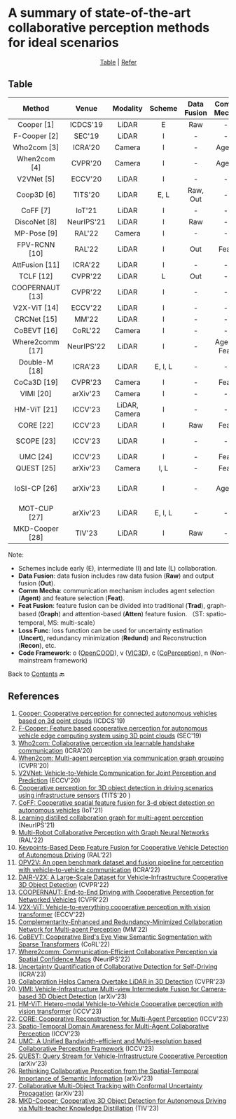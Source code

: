 # A summary of state-of-the-art collaborative perception methods for ideal scenarios

<div align="center">
<p align="center">
<a href="#table">Table</a> |
<a href="#references">Refer</a> 
</p>
</div>

## Table
|    Method         |  Venue     |   Modality    |    Scheme    |    Data Fusion    |    Comm Mecha    |    Feat Fusion    |    Loss Func    |    Code                                                            |
|:-----------------:|:----------:|:-------------:|:------------:|:-----------------:|:----------------:|:-----------------:|:---------------:|:------------------------------------------------------------------:|
| Cooper [1]        | ICDCS'19   | LiDAR         | E            | Raw               | -                | -                 | -               | -                                                                  |
| F-Cooper [2]      | SEC'19     | LiDAR         | I            | -                 | -                | Trad              | -               | [Linkn](https://github.com/Aug583/F-COOPER)                         |
| Who2com [3]       | ICRA'20    | Camera        | I            | -                 | Agent            | Trad              | -               | -                                                                  |
| When2com [4]      | CVPR'20    | Camera        | I            | -                 | Agent            | Trad              | -               | [Linkn](https://github.com/GT-RIPL/MultiAgentPerception)            |
| V2VNet [5]        | ECCV'20    | LiDAR         | I            | -                 | -                | Graph             | -               | -                                                                  |
| Coop3D [6]        | TITS'20    | LiDAR         | E, L         | Raw, Out          | -                | -                 | -               | [Linkn](https://github.com/eduardohenriquearnold/coop-3dod-infra)   |
| CoFF [7]          | IoT'21     | LiDAR         | I            | -                 | -                | Trad              | -               | -                                                                  |
| DiscoNet [8]      | NeurIPS'21 | LiDAR         | I            | Raw               | -                | Graph             | -               | [Linkc](https://github.com/ai4ce/DiscoNet)                        |
| MP-Pose [9]       | RAL'22     | Camera        | I            | -                 | -                | Graph             | -               | -                                                                  |
| FPV-RCNN [10]     | RAL'22     | LiDAR         | I            | Out               | Feat             | Trad              | -               | [Linkn](https://github.com/YuanYunshuang/FPV_RCNN)                  |
| AttFusion [11]    | ICRA'22    | LiDAR         | I            | -                 | -                | Atten             | -               | [Linko](https://github.com/DerrickXuNu/OpenCOOD)                 |
| TCLF [12]         | CVPR'22    | LiDAR         | L            | Out               | -                | -                 | -               | [Linkv](https://github.com/AIR-THU/DAIR-V2X)                        |
| COOPERNAUT [13]   | CVPR'22    | LiDAR         | I            | -                 | -                | Atten             | -               | [Linkn](https://github.com/UT-Austin-RPL/Coopernaut)                |
| V2X-ViT [14]      | ECCV'22    | LiDAR         | I            | -                 | -                | Atten             | -               | [Linko](https://github.com/DerrickXuNu/v2x-vit)                     |
| CRCNet [15]       | MM'22      | LiDAR         | I            | -                 | -                | Atten             | Redund          | -                                                                  |
| CoBEVT [16]       | CoRL'22    | Camera        | I            | -                 | -                | Atten             | -               | [Linko](https://github.com/DerrickXuNu/CoBEVT)                      |
| Where2comm [17]   | NeurIPS'22 | LiDAR         | I            | -                 | Agent, Feat      | Atten             | -               | [Linko](https://github.com/MediaBrain-SJTU/Where2comm)              |
| Double-M [18]     | ICRA'23    | LiDAR         | E, I, L      | -                 | -                | -                 | Uncert          | [Linkc](https://github.com/coperception/double-m-quantification)    |
| CoCa3D [19]       | CVPR'23    | Camera        | I            | -                 | Feat             | Trad              | -               | [Linko](https://github.com/MediaBrain-SJTU/CoCa3D)                  |
| VIMI [20]         | arXiv'23   | Camera        | I            | -                 | -                | Atten             | -               | [Linkv](https://github.com/bosszhe/vimi)                            |
| HM-ViT [21]       | ICCV'23    | LiDAR, Camera | I            | -                 | -                | Atten             | -               | [Linko](https://github.com/XHwind/HM-ViT)                           |
| CORE [22]         | ICCV'23    | LiDAR         | I            | Raw               | Feat             | Atten             | Recon           | [Linko](https://github.com/zllxot/CORE)                             |
| SCOPE [23]        | ICCV'23    | LiDAR         | I            | -                 | -                | Atten (ST)   | -               | -                                                          |
| UMC [24]        | ICCV'23    | LiDAR         | I            | -                 | Feat                |Graph   | -               | [Linkc](https://github.com/ispc-lab/UMC)                                                         |
| QUEST [25]        | arXiv'23    | Camera         | I, L            | -                 | Feat                |Atten   | -               |         -        |
| IoSI-CP [26]        | arXiv'23    | LiDAR         | I           | -                 | Agent                |Atten (ST, MS)   | -               | [Linko](https://github.com/huangqzj/IoSI-CP)  |
| MOT-CUP [27]        | arXiv'23    | LiDAR         | E, I, L     | -                 | -                |-             | Uncert             |      [Linkc](https://github.com/susanbao/mot_cup)    |
| MKD-Cooper [28]        | TIV'23    | LiDAR         | I         | Raw                 | -                |Atten             | -              |    [Linko](https://github.com/EricLee523/MKD-Cooper)|

Note:
- Schemes include early (E), intermediate (I) and late (L) collaboration.
- **Data Fusion**: data fusion includes raw data fusion (**Raw**) and output fusion (**Out**).
- **Comm Mecha**: communication mechanism includes agent selection (**Agent**) and feature selection (**Feat**).
- **Feat Fusion**: feature fusion can be divided into traditional (**Trad**), graph-based (**Graph**) and attention-based (**Atten**) feature fusion. （ST: spatio-temporal, MS: multi-scale）
- **Loss Func**: loss function can be used for uncertainty estimation (**Uncert**), redundancy minimization (**Redund**) and Reconstruction (**Recon**), etc.
- **Code Framework**: o ([OpenCOOD](https://github.com/DerrickXuNu/OpenCOOD)), v ([VIC3D](https://github.com/AIR-THU/DAIR-V2X)), c ([CoPerception](https://github.com/coperception/coperception)), n (Non-mainstream framework)

Back to [Contents](README.md) 🔙 

## References
1. [Cooper: Cooperative perception for connected autonomous vehicles based on 3d point clouds](https://arxiv.org/abs/1905.05265) (ICDCS'19)
2. [F-Cooper: Feature based cooperative perception for autonomous vehicle edge computing system using 3D point clouds](https://arxiv.org/abs/1909.06459) (SEC'19)
3. [Who2com: Collaborative perception via learnable handshake communication](https://arxiv.org/abs/2003.09575) (ICRA'20)
4. [When2com: Multi-agent perception via communication graph grouping](https://arxiv.org/abs/2006.00176) (CVPR'20)
5. [V2VNet: Vehicle-to-Vehicle Communication for Joint Perception and Prediction](https://arxiv.org/abs/2008.07519) (ECCV'20)
6. [Cooperative perception for 3D object detection in driving scenarios using infrastructure sensors](https://arxiv.org/abs/1912.12147) (TITS'20    )
7. [CoFF: Cooperative spatial feature fusion for 3-d object detection on autonomous vehicles](https://arxiv.org/abs/2009.11975) (IoT'21)
8. [Learning distilled collaboration graph for multi-agent perception](https://arxiv.org/abs/2111.00643) (NeurIPS'21)
9. [Multi-Robot Collaborative Perception with Graph Neural Networks](https://arxiv.org/abs/2201.01760) (RAL'22)
10. [Keypoints-Based Deep Feature Fusion for Cooperative Vehicle Detection of Autonomous Driving](https://arxiv.org/abs/2109.11615) (RAL'22)
11. [OPV2V: An open benchmark dataset and fusion pipeline for perception with vehicle-to-vehicle communication](https://arxiv.org/abs/2109.07644) (ICRA'22)
12. [DAIR-V2X: A Large-Scale Dataset for Vehicle-Infrastructure Cooperative 3D Object Detection](https://arxiv.org/abs/2204.05575) (CVPR'22)
13. [COOPERNAUT: End-to-End Driving with Cooperative Perception for Networked Vehicles](https://arxiv.org/abs/2205.02222) (CVPR'22)
14. [V2X-ViT: Vehicle-to-everything cooperative perception with vision transformer](https://arxiv.org/abs/2203.10638) (ECCV'22)
15. [Complementarity-Enhanced and Redundancy-Minimized Collaboration Network for Multi-agent Perception](https://dl.acm.org/doi/abs/10.1145/3503161.3548197) (MM'22)
16. [CoBEVT: Cooperative Bird's Eye View Semantic Segmentation with Sparse Transformers](https://arxiv.org/abs/2207.02202) (CoRL'22)
17. [Where2comm: Communication-Efficient Collaborative Perception via Spatial Confidence Maps](https://arxiv.org/abs/2209.12836) (NeurIPS'22)
18. [Uncertainty Quantification of Collaborative Detection for Self-Driving](https://arxiv.org/abs/2209.08162) (ICRA'23)
19. [Collaboration Helps Camera Overtake LiDAR in 3D Detection](https://arxiv.org/abs/2303.13560) (CVPR'23)
20. [VIMI: Vehicle-Infrastructure Multi-view Intermediate Fusion for Camera-based 3D Object Detection](https://arxiv.org/abs/2303.10975) (arXiv'23)
21. [HM-ViT: Hetero-modal Vehicle-to-Vehicle Cooperative perception with vision transformer](https://arxiv.org/abs/2304.10628) (ICCV'23)
22. [CORE: Cooperative Reconstruction for Multi-Agent Perception](https://arxiv.org/abs/2307.11514) (ICCV'23)
23. [Spatio-Temporal Domain Awareness for Multi-Agent Collaborative Perception](https://arxiv.org/abs/2307.13929) (ICCV'23)
24. [UMC: A Unified Bandwidth-efficient and Multi-resolution based Collaborative Perception Framework](https://arxiv.org/abs/2303.12400) (ICCV'23)
25. [QUEST: Query Stream for Vehicle-Infrastructure Cooperative Perception](https://arxiv.org/abs/2308.01804) (arXiv'23)
26. [Rethinking Collaborative Perception from the Spatial-Temporal Importance of Semantic Information](https://arxiv.org/abs/2307.16517) (arXiv'23)
27. [Collaborative Multi-Object Tracking with Conformal Uncertainty Propagation](https://arxiv.org/abs/2303.14346) (arXiv'23)
28. [MKD-Cooper: Cooperative 3D Object Detection for Autonomous Driving via Multi-teacher Knowledge Distillation](https://ieeexplore.ieee.org/abstract/document/10236578) (TIV'23)



  
